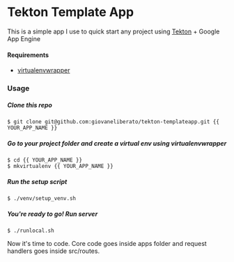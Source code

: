Tekton Template App
==================

This is a simple app I use to quick start any project using [Tekton](https://github.com/renzon/tekton-micro) + Google App Engine

#### Requirements
- [virtualenvwrapper](http://virtualenvwrapper.readthedocs.org)

### Usage
##### Clone this repo
```shell
$ git clone git@github.com:giovaneliberato/tekton-templateapp.git {{ YOUR_APP_NAME }}
```

##### Go to your project folder and create a virtual env using virtualenvwrapper

```shell
$ cd {{ YOUR_APP_NAME }}
$ mkvirtualenv {{ YOUR_APP_NAME }}
```

##### Run the setup script
```shell
$ ./venv/setup_venv.sh
```

##### You're ready to go! Run server
```shell
$ ./runlocal.sh
```

Now it's time to code. Core code goes inside apps folder and request handlers goes inside src/routes.